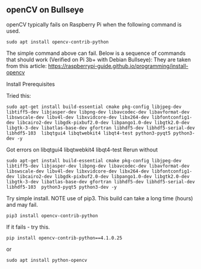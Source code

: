 ## openCV on Bullseye


openCV typically fails on Raspberry Pi when the following command is used.

```
sudo apt install opencv-contrib-python
```


The simple command above can fail. Below is a sequence of commands that should work
(Verified on Pi 3b+ with Debian Bullseye):
They are taken from this article:  https://raspberrypi-guide.github.io/programming/install-opencv

Install Prerequisites

Tried this:
```
sudo apt-get install build-essential cmake pkg-config libjpeg-dev libtiff5-dev libjasper-dev libpng-dev libavcodec-dev libavformat-dev libswscale-dev libv4l-dev libxvidcore-dev libx264-dev libfontconfig1-dev libcairo2-dev libgdk-pixbuf2.0-dev libpango1.0-dev libgtk2.0-dev libgtk-3-dev libatlas-base-dev gfortran libhdf5-dev libhdf5-serial-dev libhdf5-103  libqtgui4 libqtwebkit4 libqt4-test python3-pyqt5 python3-dev -y
```


Got errors on libqtgui4 libqtwebkit4 libqt4-test
Rerun without

```
sudo apt-get install build-essential cmake pkg-config libjpeg-dev libtiff5-dev libjasper-dev libpng-dev libavcodec-dev libavformat-dev libswscale-dev libv4l-dev libxvidcore-dev libx264-dev libfontconfig1-dev libcairo2-dev libgdk-pixbuf2.0-dev libpango1.0-dev libgtk2.0-dev libgtk-3-dev libatlas-base-dev gfortran libhdf5-dev libhdf5-serial-dev libhdf5-103  python3-pyqt5 python3-dev -y
```

Try simple install. NOTE use of pip3.  This build can take a long time (hours) and may fail.

```
pip3 install opencv-contrib-python
```

If it fails - try this.

```
pip install opencv-contrib-python==4.1.0.25
```

or

```
sudo apt install python-opencv
```
